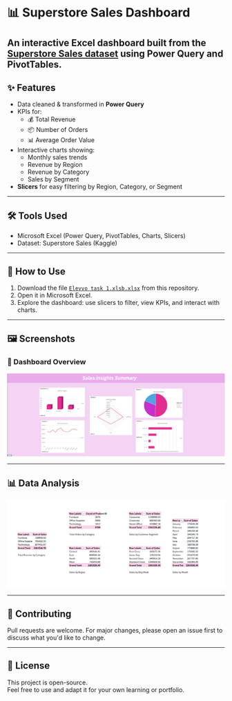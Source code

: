 # 📊 Superstore Sales Dashboard

An interactive **Excel dashboard** built from the [Superstore Sales dataset](https://www.kaggle.com/datasets/rohitsahoo/sales-forecasting) using **Power Query** and **PivotTables**.  
---

## ✨ Features

- Data cleaned & transformed in **Power Query**
- KPIs for:
  - 💰 Total Revenue
  - 📦 Number of Orders
  - 📊 Average Order Value
- Interactive charts showing:
  - Monthly sales trends
  - Revenue by Region
  - Revenue by Category
  - Sales by Segment
- **Slicers** for easy filtering by Region, Category, or Segment

---

## 🛠 Tools Used

- Microsoft Excel (Power Query, PivotTables, Charts, Slicers)
- Dataset: Superstore Sales (Kaggle)

---

## 🚀 How to Use

1. Download the file [`Elevvo task 1.xlsb.xlsx`](https://github.com/Salmaraafat/Superstore-Sales-Dashboard/raw/main/Elevvo%20task%201.xlsb.xlsx) from this repository.
2. Open it in Microsoft Excel.
3. Explore the dashboard: use slicers to filter, view KPIs, and interact with charts.

---

## 🖼 Screenshots

### 📌 Dashboard Overview

![Dashboard Screenshot](Visualizations/Dashboard.png)


---

## 📊 Data Analysis

![Pivot Table Screenshot](Visualizations/PivotTables.png)

---

## 🤝 Contributing

Pull requests are welcome. For major changes, please open an issue first to discuss what you'd like to change.

---

## 📄 License

This project is open-source.  
Feel free to use and adapt it for your own learning or portfolio.
